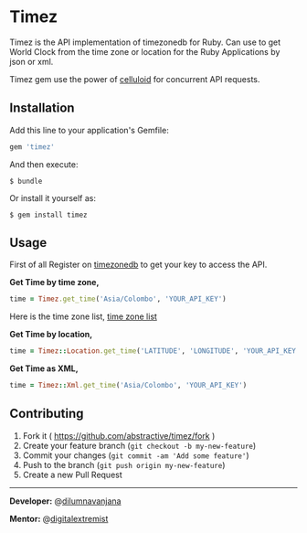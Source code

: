 # Timez

Timez is the API implementation of timezonedb for Ruby. Can use to get World Clock from the time zone or location for the Ruby Applications by json or xml.

Timez gem use the power of [celluloid](https://github.com/celluloid/celluloid) for concurrent API requests.

## Installation

Add this line to your application's Gemfile:

```ruby
gem 'timez'
```

And then execute:

    $ bundle

Or install it yourself as:

    $ gem install timez

## Usage

First of all Register on [timezonedb](http://timezonedb.com/register) to get your key to access the API.

**Get Time by time zone,**
```ruby
time = Timez.get_time('Asia/Colombo', 'YOUR_API_KEY')
```

Here is the time zone list, [time zone list](http://timezonedb.com/time-zones)

**Get Time by location,**
```ruby
time = Timez::Location.get_time('LATITUDE', 'LONGITUDE', 'YOUR_API_KEY')
```

**Get Time as XML,**
```ruby
time = Timez::Xml.get_time('Asia/Colombo', 'YOUR_API_KEY')
```


## Contributing

1. Fork it ( https://github.com/abstractive/timez/fork )
2. Create your feature branch (`git checkout -b my-new-feature`)
3. Commit your changes (`git commit -am 'Add some feature'`)
4. Push to the branch (`git push origin my-new-feature`)
5. Create a new Pull Request

---

**Developer:** @[dilumnavanjana](https://github.com/dilumnavanjana)

**Mentor:** @[digitalextremist](https://github.com/digitalextremist)
